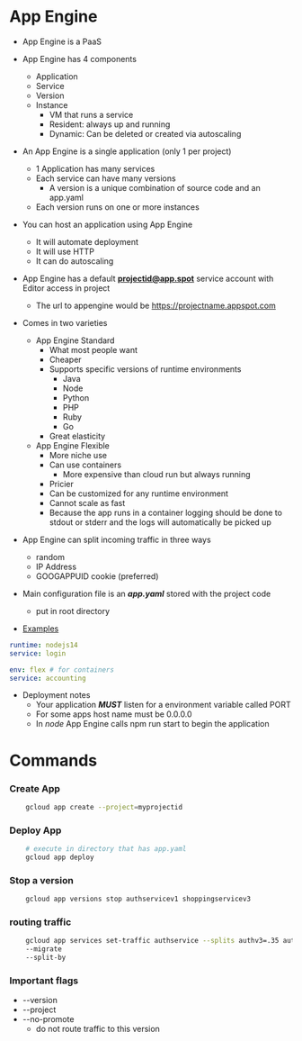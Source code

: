 
# App Engine
- App Engine is a PaaS
- App Engine has 4 components
    - Application
    - Service
    - Version
    - Instance
        - VM that runs a service
        - Resident: always up and running
        - Dynamic: Can be deleted or created via autoscaling
- An App Engine is a single application (only 1 per project)
    - 1 Application has many services
    - Each service can have many versions
        - A version is a unique combination of source code and an app.yaml
    - Each version runs on one or more instances
- You can host an application using  App Engine
    - It will automate deployment
    - It will use HTTP
    - It can do autoscaling
- App Engine has a default **projectid@app.spot** service account with Editor access in project
    - The url to appengine would be https://projectname.appspot.com
- Comes in two varieties
    - App Engine Standard
        - What most people want
        - Cheaper
        - Supports specific versions of runtime environments
            - Java
            - Node
            - Python
            - PHP
            - Ruby 
            - Go
        - Great elasticity
    - App Engine Flexible
        - More niche use
        - Can use containers
            - More expensive than cloud run but always running
        - Pricier
        - Can be customized for any runtime environment
        - Cannot scale as fast
        - Because the app runs in a container logging should be done to stdout or stderr and the logs will automatically be picked up
- App Engine can split incoming traffic in three ways
    - random
    - IP Address
    - GOOGAPPUID cookie (preferred)

- Main configuration file is an ***app.yaml*** stored with the project code
    - put in root directory
- [Examples](../examples)
```yaml
runtime: nodejs14
service: login

```
```yaml
env: flex # for containers
service: accounting
```
- Deployment notes
    - Your application ***MUST*** listen for a environment variable called PORT
    - For some apps host name must be 0.0.0.0
    - In *node* App Engine calls npm run start to begin the application


# Commands

### Create App
```bash
    gcloud app create --project=myprojectid
```

### Deploy App
```bash
    # execute in directory that has app.yaml
    gcloud app deploy
```

### Stop a version
```bash
    gcloud app versions stop authservicev1 shoppingservicev3
```

### routing traffic

```bash
    gcloud app services set-traffic authservice --splits authv3=.35 authv4=.66
    --migrate
    --split-by

```

### Important flags
- --version
- --project
- --no-promote
    - do not route traffic to this version